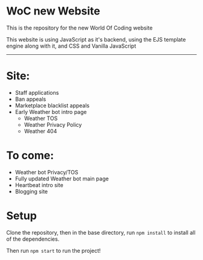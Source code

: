 # WoC new Website
This is the repository for the new World Of Coding website

This website is using JavaScript as it's backend, using the EJS template engine along with it, and CSS and Vanilla JavaScript

* **

# Site:

* Staff applications
* Ban appeals
* Marketplace blacklist appeals
* Early Weather bot intro page
    - Weather TOS
    - Weather Privacy Policy 
    - Weather 404

# To come:
* Weather bot Privacy/TOS
* Fully updated Weather bot main page
* Heartbeat intro site
* Blogging site


# Setup
Clone the repository, then in the base directory, run 
```npm install``` to install all of the dependencies.

Then run 
```npm start``` to run the project!
